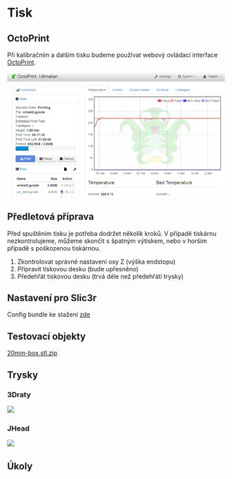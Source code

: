 Tisk
====

OctoPrint
---------

Při kalibračním a dalším tisku budeme používat webový 
ovládací interface [OctoPrint](http://octoprint.org).

![Náhled](../images/tisk/screenshot-temperature.png)

Předletová příprava
-------------------

Před spuštěním tisku je potřeba dodržet několik kroků. V případě tiskárnu 
nezkontrolujeme, můžeme skončit s špatným výtiskem, nebo v horším 
případě s poškozenou tiskárnou. 

1.  Zkontrolovat správné nastavení osy Z (výška endstopu)
1.  Připravit tiskovou desku (bude upřesněno)
1.  Předehřát tiskovou desku (trvá déle než předehřátí trysky)

Nastavení pro Slic3r
--------------------

Config bundle ke stažení [zde](../images/tisk/slic3r_config_bundle.ini.zip)

Testovací objekty
-----------------

[20mm-box.stl.zip](../images/tisk/20mm-box.stl.zip)

Trysky
------

### 3Draty

![](../images/tisk/3draty.jpg)

### JHead

![](../images/tisk/JHead.jpg)

Úkoly
-----

[](tutorials/tisk/zadani)
